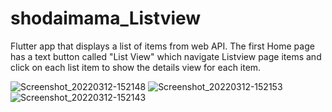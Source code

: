 # shodaimama_Listview
Flutter app that displays a list of items from web API. The first Home page has a text button called "List View" which navigate Listview page items and click on each list item to show the details view for each item. 


![Screenshot_20220312-152148](https://user-images.githubusercontent.com/38353778/158012816-789b428c-2f5a-40b5-b842-f766a289972d.jpg)
![Screenshot_20220312-152153](https://user-images.githubusercontent.com/38353778/158012820-d941a6b1-e93f-452b-9df7-d689d5020e5a.jpg)
![Screenshot_20220312-152143](https://user-images.githubusercontent.com/38353778/158012821-0d44993f-6b78-44ea-b1ae-229c7f121c30.jpg)

